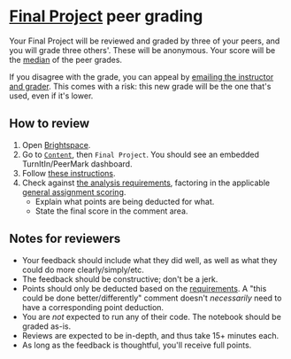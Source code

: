 # [Final Project](../final_project.md) peer grading

Your Final Project will be reviewed and graded by three of your peers, and you will grade three others'. These will be anonymous. Your score will be the [median](https://docs.python.org/3/library/statistics.html#statistics.median) of the peer grades.

If you disagree with the grade, you can appeal by [emailing the instructor and grader](../syllabus.md#instructor-information). This comes with a risk: this new grade will be the one that's used, even if it's lower.

## How to review

1. Open [Brightspace](https://brightspace.nyu.edu/d2l/home/297088).
1. Go to [`Content`](https://brightspace.nyu.edu/d2l/le/lessons/297088), then `Final Project`. You should see an embedded TurnItIn/PeerMark dashboard.
1. Follow [these instructions](https://help.turnitin.com/feedback-studio/d2l/LTI13/student/peermark/writing-a-peer-review.htm).
1. Check against [the analysis requirements](../final_project.md#analysis-requirements), factoring in the applicable [general assignment scoring](../syllabus.md#assignment-scoring).
   - Explain what points are being deducted for what.
   - State the final score in the comment area.

## Notes for reviewers

- Your feedback should include what they did well, as well as what they could do more clearly/simply/etc.
- The feedback should be constructive; don't be a jerk.
- Points should only be deducted based on the [requirements](../final_project.md#analysis-requirements). A "this could be done better/differently" comment doesn't _necessarily_ need to have a corresponding point deduction.
- You are _not_ expected to run any of their code. The notebook should be graded as-is.
- Reviews are expected to be in-depth, and thus take 15+ minutes each.
- As long as the feedback is thoughtful, you'll receive full points.
